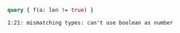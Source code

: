```graphql
query { f(a: len != true) }
```

```
1:21: mismatching types: can't use boolean as number
```